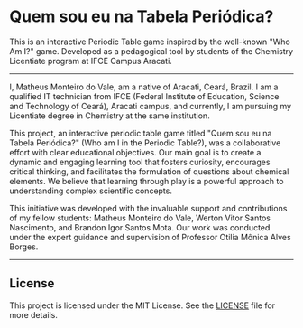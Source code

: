 # Quem sou eu na Tabela Periódica?

This is an interactive Periodic Table game inspired by the well-known "Who Am I?" game. Developed as a pedagogical tool by students of the Chemistry Licentiate program at IFCE Campus Aracati.

---

I, Matheus Monteiro do Vale, am a native of Aracati, Ceará, Brazil. I am a qualified IT technician from IFCE (Federal Institute of Education, Science and Technology of Ceará), Aracati campus, and currently, I am pursuing my Licentiate degree in Chemistry at the same institution.

This project, an interactive periodic table game titled "Quem sou eu na Tabela Periódica?" (Who am I in the Periodic Table?), was a collaborative effort with clear educational objectives. Our main goal is to create a dynamic and engaging learning tool that fosters curiosity, encourages critical thinking, and facilitates the formulation of questions about chemical elements. We believe that learning through play is a powerful approach to understanding complex scientific concepts.

This initiative was developed with the invaluable support and contributions of my fellow students: Matheus Monteiro do Vale, Werton Vitor Santos Nascimento, and Brandon Igor Santos Mota. Our work was conducted under the expert guidance and supervision of Professor Otilia Mônica Alves Borges.

---

## License

This project is licensed under the MIT License. See the [LICENSE](LICENSE) file for more details.
